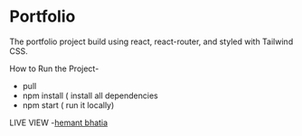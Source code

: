 # Portfolio
The portfolio project build using react, react-router, and styled with Tailwind CSS.

How to Run the Project-
  - pull
  - npm install ( install all dependencies
  - npm start ( run it locally)

LIVE VIEW -[hemant bhatia](https://hemant-2023.netlify.app/) 
